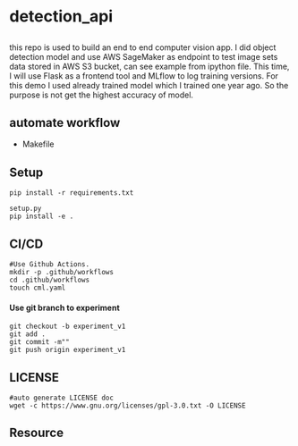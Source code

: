 # detection_api

## 
this repo is used to build an end to end computer vision app. I did object detection model and use AWS SageMaker as endpoint to test image sets data
stored in AWS S3 bucket, can see example from ipython file. This time, I will use Flask as a frontend tool and MLflow to log training versions.
For this demo I used already trained model which I trained one year ago. So the purpose is not get the highest accuracy of model.

## automate workflow
- Makefile 

## Setup 
```
pip install -r requirements.txt

setup.py 
pip install -e . 
```

## CI/CD
```
#Use Github Actions.
mkdir -p .github/workflows
cd .github/workflows
touch cml.yaml
```

#### Use git branch to experiment 
```
git checkout -b experiment_v1
git add .
git commit -m""
git push origin experiment_v1
```
## LICENSE 
```
#auto generate LICENSE doc
wget -c https://www.gnu.org/licenses/gpl-3.0.txt -O LICENSE
```

## Resource


